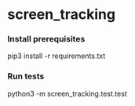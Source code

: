 # screen_tracking

### Install prerequisites
pip3 install -r requirements.txt

### Run tests
python3 -m screen_tracking.test.test